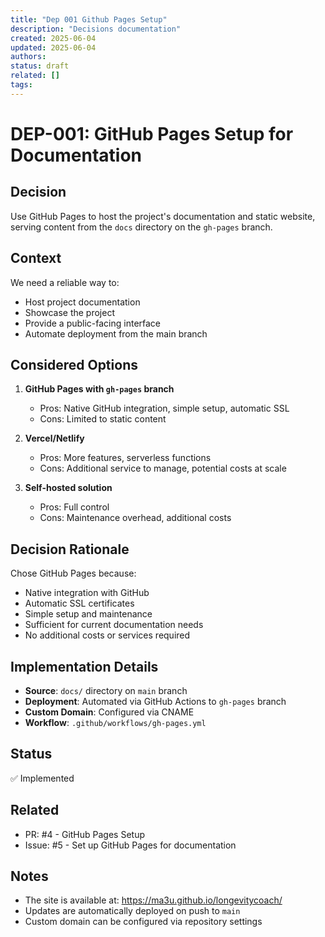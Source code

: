 ```yaml
---
title: "Dep 001 Github Pages Setup"
description: "Decisions documentation"
created: 2025-06-04
updated: 2025-06-04
authors: 
status: draft
related: []
tags: 
---
```


# DEP-001: GitHub Pages Setup for Documentation

## Decision

Use GitHub Pages to host the project's documentation and static website, serving content from the `docs` directory on the `gh-pages` branch.

## Context

We need a reliable way to:
- Host project documentation
- Showcase the project
- Provide a public-facing interface
- Automate deployment from the main branch

## Considered Options

1. **GitHub Pages with `gh-pages` branch**
   - Pros: Native GitHub integration, simple setup, automatic SSL
   - Cons: Limited to static content

2. **Vercel/Netlify**
   - Pros: More features, serverless functions
   - Cons: Additional service to manage, potential costs at scale

3. **Self-hosted solution**
   - Pros: Full control
   - Cons: Maintenance overhead, additional costs

## Decision Rationale

Chose GitHub Pages because:
- Native integration with GitHub
- Automatic SSL certificates
- Simple setup and maintenance
- Sufficient for current documentation needs
- No additional costs or services required

## Implementation Details

- **Source**: `docs/` directory on `main` branch
- **Deployment**: Automated via GitHub Actions to `gh-pages` branch
- **Custom Domain**: Configured via CNAME
- **Workflow**: `.github/workflows/gh-pages.yml`

## Status

✅ Implemented

## Related

- PR: #4 - GitHub Pages Setup
- Issue: #5 - Set up GitHub Pages for documentation

## Notes

- The site is available at: https://ma3u.github.io/longevitycoach/
- Updates are automatically deployed on push to `main`
- Custom domain can be configured via repository settings
